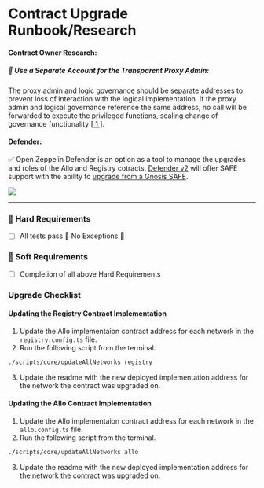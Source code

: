 # Contract Upgrade Runbook/Research

#### Contract Owner Research:

##### 🚨 Use a Separate Account for the Transparent Proxy Admin:
The proxy admin and logic governance should be separate addresses to prevent loss of interaction with the logical implementation. If the proxy admin and logical governance reference the same address, no call will be forwarded to execute the privileged functions, sealing change of governance functionality [[ 1 ]](https://www.certik.com/resources/blog/FnfYrOCsy3MG9s9gixfbJ-upgradeable-proxy-contract-security-best-practices).

#### Defender:

✅ Open Zeppelin Defender is an option as a tool to manage the upgrades and roles of the Allo and Registry cotracts. [Defender v2](https://blog.openzeppelin.com/introducing-openzeppelin-defender-2-0) will offer SAFE support with the ability to [upgrade from a Gnosis SAFE](https://blog.openzeppelin.com/upgrades-app-for-gnosis-safe).

![](https://hackmd.io/_uploads/rywRD_dGa.png)



---

### 💎 Hard Requirements

- [ ] All tests pass 🚨 No Exceptions 🚨

### 🍦 Soft Requirements

- [ ] Completion of all above Hard Requirements

### Upgrade Checklist


#### Updating the Registry Contract Implementation


1. Update the Allo implementaion contract address for each network in the `registry.config.ts` file.
2. Run the following script from the terminal.

```bash
./scripts/core/updateAllNetworks registry
```

3. Update the readme with the new deployed implementation address for the network the contract was upgraded on.

#### Updating the Allo Contract Implementation


1. Update the Allo implementaion contract address for each network in the `allo.config.ts` file.
2. Run the following script from the terminal.

```bash
./scripts/core/updateAllNetworks allo
```

3. Update the readme with the new deployed implementation address for the network the contract was upgraded on.
